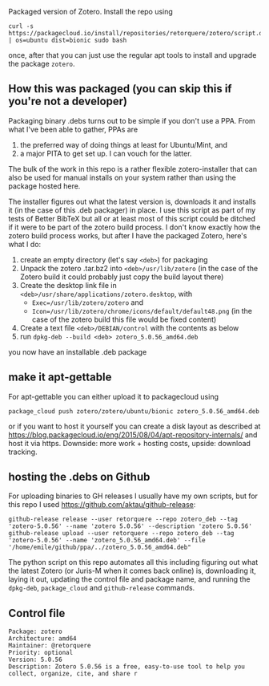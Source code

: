 Packaged version of Zotero. Install the repo using 

```
curl -s https://packagecloud.io/install/repositories/retorquere/zotero/script.deb.sh | os=ubuntu dist=bionic sudo bash
```

once, after that you can just use the regular apt tools to install and upgrade the package `zotero`.

## How this was packaged (you can skip this if you're not a developer)

Packaging binary .debs turns out to be simple if you don't use a PPA. From what I've been able to gather, PPAs are

1. the preferred way of doing things at least for Ubuntu/Mint, and 
2. a major PITA to get set up. I can vouch for the latter.

The bulk of the work in this repo is a rather flexible zotero-installer that can also be used for manual installs on your system rather than using the package hosted here.

The installer figures out what the latest version is, downloads it and installs it (in the case of this .deb packager) in place. I use this script as part of my tests of Better BibTeX but all or at least most of this script could be ditched if it were to be part of the zotero build process. I don't know exactly how the zotero build process works, but after I have the packaged Zotero, here's what I do:

1. create an empty directory (let's say `<deb>`) for packaging
2. Unpack the zotero .tar.bz2 into `<deb>/usr/lib/zotero` (in the case of the Zotero build it could probably just copy the build layout there)
3. Create the desktop link file in `<deb>/usr/share/applications/zotero.desktop`, with
   * `Exec=/usr/lib/zotero/zotero` and
   * `Icon=/usr/lib/zotero/chrome/icons/default/default48.png` (in the case of the zotero build this file would be fixed content)
4. Create a text file `<deb>/DEBIAN/control` with the contents as below
5. run `dpkg-deb --build <deb> zotero_5.0.56_amd64.deb`

you now have an installable .deb package

## make it apt-gettable

For apt-gettable you can either upload it to packagecloud using

```
package_cloud push zotero/zotero/ubuntu/bionic zotero_5.0.56_amd64.deb
```

or if you want to host it yourself you can create a disk layout as described at https://blog.packagecloud.io/eng/2015/08/04/apt-repository-internals/ and host it via https. Downside: more work + hosting costs, upside: download tracking.

## hosting the .debs on Github

For uploading binaries to GH releases I usually have my own scripts, but for this repo I used https://github.com/aktau/github-release:

```
github-release release --user retorquere --repo zotero_deb --tag 'zotero-5.0.56' --name 'zotero 5.0.56' --description 'zotero 5.0.56'
github-release upload --user retorquere --repo zotero_deb --tag 'zotero-5.0.56' --name 'zotero_5.0.56_amd64.deb' --file '/home/emile/github/ppa/../zotero_5.0.56_amd64.deb"
```

The python script on this repo automates all this including figuring out what the latest Zotero (or Juris-M when it comes back online) is, downloading it, laying it out, updating the control file and package name, and running the `dpkg-deb`, `package_cloud` and `github-release` commands.

## Control file

```
Package: zotero
Architecture: amd64
Maintainer: @retorquere
Priority: optional
Version: 5.0.56
Description: Zotero 5.0.56 is a free, easy-to-use tool to help you collect, organize, cite, and share r
```
